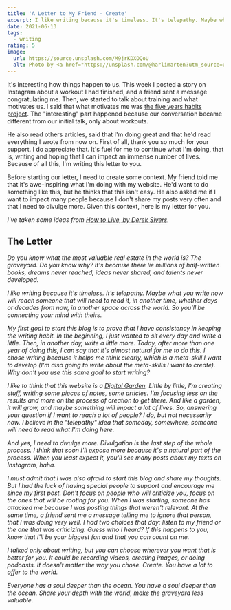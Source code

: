 ```yaml
---
title: 'A Letter to My Friend - Create'
excerpt: I like writing because it's timeless. It's telepathy. Maybe what you write now will reach someone that will need to read it, in another time, whether days or decades from now, in another space across the world. You'll be connecting your mind with theirs.
date: 2021-06-13
tags:
  - writing
rating: 5
image:
  url: https://source.unsplash.com/M9jrKDXOQoU
  alt: Photo by <a href="https://unsplash.com/@harlimarten?utm_source=unsplash&utm_medium=referral&utm_content=creditCopyText">Harli  Marten</a> on <a href="https://unsplash.com/s/photos/friendship?utm_source=unsplash&utm_medium=referral&utm_content=creditCopyText">Unsplash</a>
---
```


It's interesting how things happen to us. This week I posted a story on Instagram about a workout I had finished, and a friend sent a message congratulating me. Then, we started to talk about training and what motivates us. I said that what motivates me was [the five years habits project](/articles/five-habits-for-the-next-five-years). The "interesting" part happened because our conversation became different from our initial talk, only about workouts.

He also read others articles, said that I'm doing great and that he'd read everything I wrote from now on. First of all, thank you so much for your support. I do appreciate that. It's fuel for me to continue what I'm doing, that is, writing and hoping that I can impact an immense number of lives. Because of all this, I'm writing this letter to you.

Before starting our letter, I need to create some context. My friend told me that it's awe-inspiring what I'm doing with my website. He'd want to do something like this, but he thinks that this isn't easy. He also asked me if I want to impact many people because I don't share my posts very often and that I need to divulge more. Given this context, here is my letter for you.

_I've taken some ideas from [How to Live, by Derek Sivers](https://sive.rs/h)._

## The Letter

_Do you know what the most valuable real estate in the world is? The graveyard. Do you know why? It's because there lie millions of half-written books, dreams never reached, ideas never shared, and talents never developed._

_I like writing because it's timeless. It's telepathy. Maybe what you write now will reach someone that will need to read it, in another time, whether days or decades from now, in another space across the world. So you'll be connecting your mind with theirs._

_My first goal to start this blog is to prove that I have consistency in keeping the writing habit. In the beginning, I just wanted to sit every day and write a little. Then, in another day, write a little more. Today, after more than one year of doing this, I can say that it's almost natural for me to do this. I chose writing because it helps me think clearly, which is a meta-skill I want to develop (I'm also going to write about the meta-skills I want to create). Why don't you use this same goal to start writing?_

_I like to think that this website is a [Digital Garden](/). Little by little, I'm creating stuff, writing some pieces of notes, some articles. I'm focusing less on the results and more on the process of creation to get there. And like a garden, it will grow, and maybe something will impact a lot of lives. So, answering your question if I want to reach a lot of people? I do, but not necessarily now. I believe in the "telepathy" idea that someday, somewhere, someone will need to read what I'm doing here._

_And yes, I need to divulge more. Divulgation is the last step of the whole process. I think that soon I'll expose more because it's a natural part of the process. When you least expect it, you'll see many posts about my texts on Instagram, haha._

_I must admit that I was also afraid to start this blog and share my thoughts. But I had the luck of having special people to support and encourage me since my first post. Don't focus on people who will criticize you, focus on the ones that will be rooting for you. When I was starting, someone has attacked me because I was posting things that weren't relevant. At the same time, a friend sent me a message telling me to ignore that person, that I was doing very well. I had two choices that day: listen to my friend or the one that was criticizing. Guess who I heard? If this happens to you, know that I'll be your biggest fan and that you can count on me._

_I talked only about writing, but you can choose wherever you want that is better for you. It could be recording videos, creating images, or doing podcasts. It doesn't matter the way you chose. Create. You have a lot to offer to the world._

_Everyone has a soul deeper than the ocean. You have a soul deeper than the ocean. Share your depth with the world, make the graveyard less valuable._
